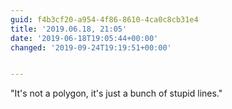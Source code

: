 ```yaml
---
guid: f4b3cf20-a954-4f86-8610-4ca0c8cb31e4
title: '2019.06.18, 21:05'
date: '2019-06-18T19:05:44+00:00'
changed: '2019-09-24T19:19:51+00:00'


---
```


"It's not a polygon, it's just a bunch of stupid lines."
